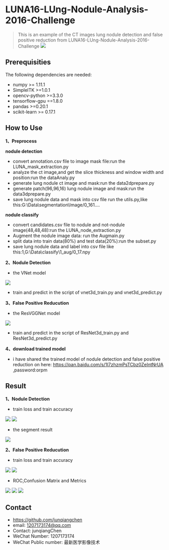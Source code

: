 # LUNA16-LUng-Nodule-Analysis-2016-Challenge
> This is an example of the CT images lung nodule detection and false positive reduction from LUNA16-LUng-Nodule-Analysis-2016-Challenge
![](luna16_header.png)

## Prerequisities
The following dependencies are needed:
- numpy >= 1.11.1
- SimpleITK >=1.0.1
- opencv-python >=3.3.0
- tensorflow-gpu ==1.8.0
- pandas >=0.20.1
- scikit-learn >= 0.17.1

## How to Use

**1、Preprocess**

**nodule detection**

* convert annotation.csv file to image mask file:run the LUNA_mask_extraction.py
* analyze the ct image,and get the slice thickness and window width and position:run the dataAnaly.py
* generate lung nodule ct image and mask:run the data2dprepare.py
* generate patch(96,96,16) lung nodule image and mask:run the data3dprepare.py
* save lung nodule data and mask into csv file run the utils.py,like this:G:\Data\segmentation\Image/0_161....

**nodule classify**

* convert candidates.csv file to nodule and not-nodule image(48,48,48):run the LUNA_node_extraction.py
* Augment the nodule image data: run the Augmain.py
* split data into train data(80%) and test data(20%):run the subset.py
* save lung nodule data and label into csv file like this:1,G:\Data\classify\1_aug/0_17.npy

**2、Nodule Detection**
* the VNet model

![](3dVNet.png) 

* train and predict in the script of vnet3d_train.py and vnet3d_predict.py

**3、False Positive Reducution**
* the ResVGGNet model

![](ResVGGNet.png)

* train and predict in the script of ResNet3d_train.py and ResNet3d_predict.py

**4、download trained model**
* i have shared the trained model of nodule detection and false positive reduction on here: https://pan.baidu.com/s/1I7zhzmPsTCbz0ZeIntNrUA ,password:orpm

## Result

**1、Nodule Detection**

* train loss and train accuracy

![](segloss1.PNG)
![](segaccuracy.PNG)

* the segment result

![](segImage.bmp)

**2、False Positive Reducution**

* train loss and train accuracy

![](classfy_loss.PNG)
![](classfy_accu.PNG)

* ROC,Confusion Matrix and Metrics

![](roc.PNG)
![](ConfusionMatrix.PNG)
![](metric.PNG)

## Contact
* https://github.com/junqiangchen
* email: 1207173174@qq.com
* Contact: junqiangChen
* WeChat Number: 1207173174
* WeChat Public number: 最新医学影像技术
